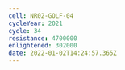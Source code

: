 ```yaml
---
cell: NR02-GOLF-04
cycleYear: 2021
cycle: 34
resistance: 4700000
enlightened: 302000
date: 2022-01-02T14:24:57.365Z
---
```

